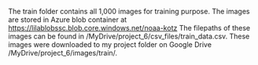 The train folder contains all 1,000 images for training purpose.
The images are stored in Azure blob container at https://lilablobssc.blob.core.windows.net/noaa-kotz
The filepaths of these images can be found in /MyDrive/project_6/csv_files/train_data.csv.
These images were downloaded to my project folder on Google Drive /MyDrive/project_6/images/train/.
